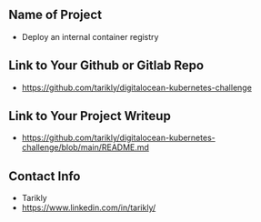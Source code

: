## Name of Project 
* Deploy an internal container registry  
 
## Link to Your Github or Gitlab Repo
* https://github.com/tarikly/digitalocean-kubernetes-challenge

## Link to Your Project Writeup
* https://github.com/tarikly/digitalocean-kubernetes-challenge/blob/main/README.md

## Contact Info
* Tarikly
* https://www.linkedin.com/in/tarikly/
